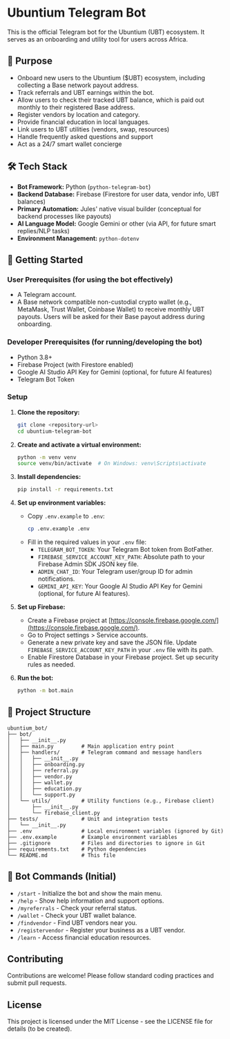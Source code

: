 # Ubuntium Telegram Bot

This is the official Telegram bot for the Ubuntium (UBT) ecosystem. It serves as an onboarding and utility tool for users across Africa.

## 🎯 Purpose

*   Onboard new users to the Ubuntium ($UBT) ecosystem, including collecting a Base network payout address.
*   Track referrals and UBT earnings within the bot.
*   Allow users to check their tracked UBT balance, which is paid out monthly to their registered Base address.
*   Register vendors by location and category.
*   Provide financial education in local languages.
*   Link users to UBT utilities (vendors, swap, resources)
*   Handle frequently asked questions and support
*   Act as a 24/7 smart wallet concierge

## 🛠️ Tech Stack

*   **Bot Framework:** Python (`python-telegram-bot`)
*   **Backend Database:** Firebase (Firestore for user data, vendor info, UBT balances)
*   **Primary Automation:** Jules' native visual builder (conceptual for backend processes like payouts)
*   **AI Language Model:** Google Gemini or other (via API, for future smart replies/NLP tasks)
*   **Environment Management:** `python-dotenv`

## 🚀 Getting Started

### User Prerequisites (for using the bot effectively)
*   A Telegram account.
*   A Base network compatible non-custodial crypto wallet (e.g., MetaMask, Trust Wallet, Coinbase Wallet) to receive monthly UBT payouts. Users will be asked for their Base payout address during onboarding.

### Developer Prerequisites (for running/developing the bot)

*   Python 3.8+
*   Firebase Project (with Firestore enabled)
*   Google AI Studio API Key for Gemini (optional, for future AI features)
*   Telegram Bot Token

### Setup

1.  **Clone the repository:**
    ```bash
    git clone <repository-url>
    cd ubuntium-telegram-bot
    ```

2.  **Create and activate a virtual environment:**
    ```bash
    python -m venv venv
    source venv/bin/activate  # On Windows: venv\Scripts\activate
    ```

3.  **Install dependencies:**
    ```bash
    pip install -r requirements.txt
    ```

4.  **Set up environment variables:**
    *   Copy `.env.example` to `.env`:
        ```bash
        cp .env.example .env
        ```
    *   Fill in the required values in your `.env` file:
        *   `TELEGRAM_BOT_TOKEN`: Your Telegram Bot token from BotFather.
        *   `FIREBASE_SERVICE_ACCOUNT_KEY_PATH`: Absolute path to your Firebase Admin SDK JSON key file.
        *   `ADMIN_CHAT_ID`: Your Telegram user/group ID for admin notifications.
        *   `GEMINI_API_KEY`: Your Google AI Studio API Key for Gemini (optional, for future AI features).

5.  **Set up Firebase:**
    *   Create a Firebase project at [https://console.firebase.google.com/](https://console.firebase.google.com/).
    *   Go to Project settings > Service accounts.
    *   Generate a new private key and save the JSON file. Update `FIREBASE_SERVICE_ACCOUNT_KEY_PATH` in your `.env` file with its path.
    *   Enable Firestore Database in your Firebase project. Set up security rules as needed.

6.  **Run the bot:**
    ```bash
    python -m bot.main
    ```

## 📁 Project Structure

```
ubuntium_bot/
├── bot/
│   ├── __init__.py
│   ├── main.py         # Main application entry point
│   ├── handlers/       # Telegram command and message handlers
│   │   ├── __init__.py
│   │   ├── onboarding.py
│   │   ├── referral.py
│   │   ├── vendor.py
│   │   ├── wallet.py
│   │   ├── education.py
│   │   └── support.py
│   └── utils/          # Utility functions (e.g., Firebase client)
│       ├── __init__.py
│       └── firebase_client.py
├── tests/              # Unit and integration tests
│   └── __init__.py
├── .env                # Local environment variables (ignored by Git)
├── .env.example        # Example environment variables
├── .gitignore          # Files and directories to ignore in Git
├── requirements.txt    # Python dependencies
└── README.md           # This file
```

## 🤖 Bot Commands (Initial)

*   `/start` - Initialize the bot and show the main menu.
*   `/help` - Show help information and support options.
*   `/myreferrals` - Check your referral status.
*   `/wallet` - Check your UBT wallet balance.
*   `/findvendor` - Find UBT vendors near you.
*   `/registervendor` - Register your business as a UBT vendor.
*   `/learn` - Access financial education resources.

## Contributing

Contributions are welcome! Please follow standard coding practices and submit pull requests.

## License

This project is licensed under the MIT License - see the LICENSE file for details (to be created).